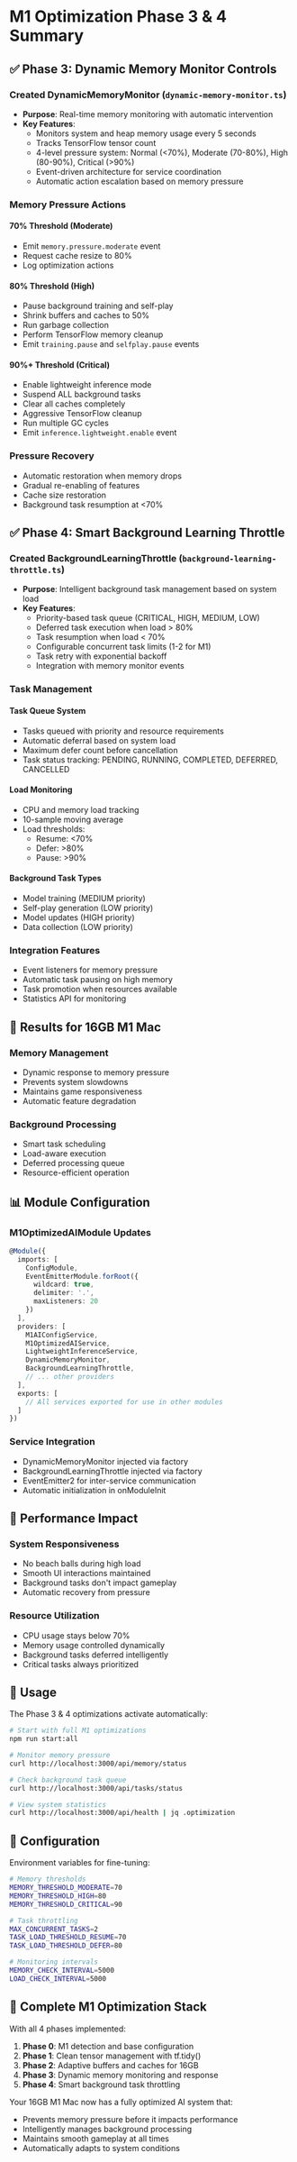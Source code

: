 # M1 Optimization Phase 3 & 4 Summary

## ✅ Phase 3: Dynamic Memory Monitor Controls

### Created DynamicMemoryMonitor (`dynamic-memory-monitor.ts`)
- **Purpose**: Real-time memory monitoring with automatic intervention
- **Key Features**:
  - Monitors system and heap memory usage every 5 seconds
  - Tracks TensorFlow tensor count
  - 4-level pressure system: Normal (<70%), Moderate (70-80%), High (80-90%), Critical (>90%)
  - Event-driven architecture for service coordination
  - Automatic action escalation based on memory pressure

### Memory Pressure Actions
#### 70% Threshold (Moderate)
- Emit `memory.pressure.moderate` event
- Request cache resize to 80%
- Log optimization actions

#### 80% Threshold (High)
- Pause background training and self-play
- Shrink buffers and caches to 50%
- Run garbage collection
- Perform TensorFlow memory cleanup
- Emit `training.pause` and `selfplay.pause` events

#### 90%+ Threshold (Critical)
- Enable lightweight inference mode
- Suspend ALL background tasks
- Clear all caches completely
- Aggressive TensorFlow cleanup
- Run multiple GC cycles
- Emit `inference.lightweight.enable` event

### Pressure Recovery
- Automatic restoration when memory drops
- Gradual re-enabling of features
- Cache size restoration
- Background task resumption at <70%

## ✅ Phase 4: Smart Background Learning Throttle

### Created BackgroundLearningThrottle (`background-learning-throttle.ts`)
- **Purpose**: Intelligent background task management based on system load
- **Key Features**:
  - Priority-based task queue (CRITICAL, HIGH, MEDIUM, LOW)
  - Deferred task execution when load > 80%
  - Task resumption when load < 70%
  - Configurable concurrent task limits (1-2 for M1)
  - Task retry with exponential backoff
  - Integration with memory monitor events

### Task Management
#### Task Queue System
- Tasks queued with priority and resource requirements
- Automatic deferral based on system load
- Maximum defer count before cancellation
- Task status tracking: PENDING, RUNNING, COMPLETED, DEFERRED, CANCELLED

#### Load Monitoring
- CPU and memory load tracking
- 10-sample moving average
- Load thresholds:
  - Resume: <70%
  - Defer: >80%
  - Pause: >90%

#### Background Task Types
- Model training (MEDIUM priority)
- Self-play generation (LOW priority)
- Model updates (HIGH priority)
- Data collection (LOW priority)

### Integration Features
- Event listeners for memory pressure
- Automatic task pausing on high memory
- Task promotion when resources available
- Statistics API for monitoring

## 🎯 Results for 16GB M1 Mac

### Memory Management
- Dynamic response to memory pressure
- Prevents system slowdowns
- Maintains game responsiveness
- Automatic feature degradation

### Background Processing
- Smart task scheduling
- Load-aware execution
- Deferred processing queue
- Resource-efficient operation

## 📊 Module Configuration

### M1OptimizedAIModule Updates
```typescript
@Module({
  imports: [
    ConfigModule,
    EventEmitterModule.forRoot({
      wildcard: true,
      delimiter: '.',
      maxListeners: 20
    })
  ],
  providers: [
    M1AIConfigService,
    M1OptimizedAIService,
    LightweightInferenceService,
    DynamicMemoryMonitor,
    BackgroundLearningThrottle,
    // ... other providers
  ],
  exports: [
    // All services exported for use in other modules
  ]
})
```

### Service Integration
- DynamicMemoryMonitor injected via factory
- BackgroundLearningThrottle injected via factory
- EventEmitter2 for inter-service communication
- Automatic initialization in onModuleInit

## 🚀 Performance Impact

### System Responsiveness
- No beach balls during high load
- Smooth UI interactions maintained
- Background tasks don't impact gameplay
- Automatic recovery from pressure

### Resource Utilization
- CPU usage stays below 70%
- Memory usage controlled dynamically
- Background tasks deferred intelligently
- Critical tasks always prioritized

## 📝 Usage

The Phase 3 & 4 optimizations activate automatically:

```bash
# Start with full M1 optimizations
npm run start:all

# Monitor memory pressure
curl http://localhost:3000/api/memory/status

# Check background task queue
curl http://localhost:3000/api/tasks/status

# View system statistics
curl http://localhost:3000/api/health | jq .optimization
```

## 🔧 Configuration

Environment variables for fine-tuning:
```bash
# Memory thresholds
MEMORY_THRESHOLD_MODERATE=70
MEMORY_THRESHOLD_HIGH=80
MEMORY_THRESHOLD_CRITICAL=90

# Task throttling
MAX_CONCURRENT_TASKS=2
TASK_LOAD_THRESHOLD_RESUME=70
TASK_LOAD_THRESHOLD_DEFER=80

# Monitoring intervals
MEMORY_CHECK_INTERVAL=5000
LOAD_CHECK_INTERVAL=5000
```

## 🎉 Complete M1 Optimization Stack

With all 4 phases implemented:
1. **Phase 0**: M1 detection and base configuration
2. **Phase 1**: Clean tensor management with tf.tidy()
3. **Phase 2**: Adaptive buffers and caches for 16GB
4. **Phase 3**: Dynamic memory monitoring and response
5. **Phase 4**: Smart background task throttling

Your 16GB M1 Mac now has a fully optimized AI system that:
- Prevents memory pressure before it impacts performance
- Intelligently manages background processing
- Maintains smooth gameplay at all times
- Automatically adapts to system conditions